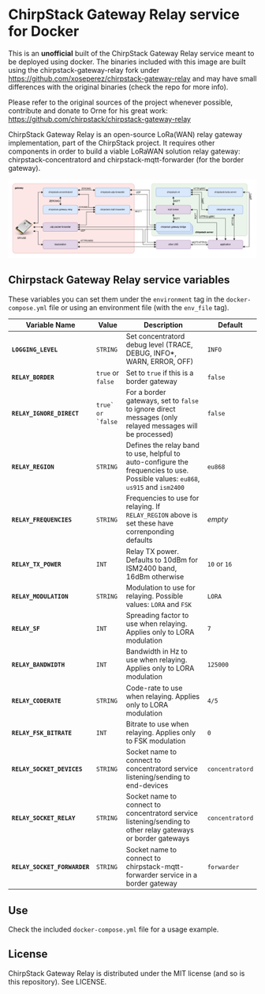 # ChirpStack Gateway Relay service for Docker

This is an **unofficial** built of the ChirpStack Gateway Relay service meant to be deployed using docker. The binaries included with this image are built using the chirpstack-gateway-relay fork under https://github.com/xoseperez/chirpstack-gateway-relay and may have small differences with the original binaries (check the repo for more info).

Please refer to the original sources of the project whenever possible, contribute and donate to Orne for his great work: https://github.com/chirpstack/chirpstack-gateway-relay

ChirpStack Gateway Relay is an open-source LoRa(WAN) relay gateway implementation, part of the ChirpStack project. It requires other components in order to build a viable LoRaWAN solution relay gateway: chirpstack-concentratord and chirpstack-mqtt-forwarder (for the border gateway).

![ChirpStack Architecture](./assets/chirpstack_arch.png)

## Chirpstack Gateway Relay service variables

These variables you can set them under the `environment` tag in the `docker-compose.yml` file or using an environment file (with the `env_file` tag). 

Variable Name | Value | Description | Default
--- | --- | --- | ---
**`LOGGING_LEVEL`** | `STRING` | Set concentratord debug level (TRACE, DEBUG, INFO*, WARN, ERROR, OFF) | `INFO`
**`RELAY_BORDER`** | `true` or `false` | Set to `true` if this is a border gateway | `false`
**`RELAY_IGNORE_DIRECT`** | ``true` or `false`` | For a border gateways, set to `false` to ignore direct messages (only relayed messages will be processed) | `false`
**`RELAY_REGION`** | `STRING` | Defines the relay band to use, helpful to auto-configure the frequencies to use. Possible values: `eu868`, `us915` and `ism2400` | `eu868`
**`RELAY_FREQUENCIES`** | `STRING` | Frequencies to use for relaying. If `RELAY_REGION` above is set these have correnponding defaults  | *empty*
**`RELAY_TX_POWER`** | `INT` | Relay TX power. Defaults to 10dBm for ISM2400 band, 16dBm otherwise | `10` or `16`
**`RELAY_MODULATION`** | `STRING` | Modulation to use for relaying. Possible values: `LORA` and `FSK` | `LORA`
**`RELAY_SF`** | `INT` | Spreading factor to use when relaying. Applies only to LORA modulation | `7`
**`RELAY_BANDWIDTH`** | `INT` | Bandwidth in Hz to use when relaying. Applies only to LORA modulation | `125000`
**`RELAY_CODERATE`** | `STRING` | Code-rate to use when relaying. Applies only to LORA modulation | `4/5`
**`RELAY_FSK_BITRATE`** | `INT` | Bitrate to use when relaying. Applies only to FSK modulation | `0`
**`RELAY_SOCKET_DEVICES`** | `STRING` | Socket name to connect to concentratord service listening/sending to end-devices | `concentratord`
**`RELAY_SOCKET_RELAY`** | `STRING` | Socket name to connect to concentratord service listening/sending to other relay gateways or border gateways | `concentratord`
**`RELAY_SOCKET_FORWARDER`** | `STRING` | Socket name to connect to chirpstack-mqtt-forwarder service in a border gateway | `forwarder`

     
## Use

Check the included `docker-compose.yml` file for a usage example.


## License

ChirpStack Gateway Relay is distributed under the MIT license (and so is this repository). See LICENSE.



